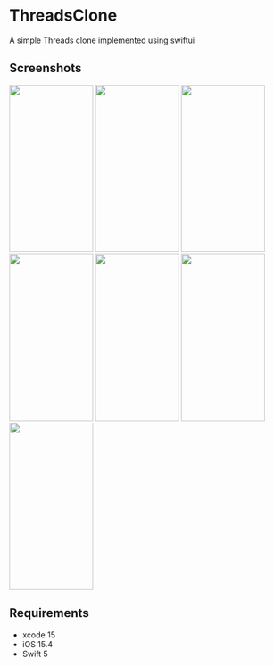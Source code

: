 # ThreadsClone
A simple Threads clone implemented using swiftui
## Screenshots
<Img width="150" height="300" src="https://github.com/omarthamri/ThreadsClone/assets/39087448/69f13587-f320-4281-9cb6-ce11853b53d7"> <Img width="150" height="300" src="https://github.com/omarthamri/ThreadsClone/assets/39087448/b1b3a656-9032-40c3-a9a2-ade842cd98de"> <Img width="150" height="300" src="https://github.com/omarthamri/ThreadsClone/assets/39087448/2311e13a-78d6-40f7-9eb8-5707f8dff152"> <Img width="150" height="300" src="https://github.com/omarthamri/ThreadsClone/assets/39087448/d9ce81ce-2065-47e9-9a7d-a84865cd29fd"> <Img width="150" height="300" src="https://github.com/omarthamri/ThreadsClone/assets/39087448/6b361832-bb9a-4e12-ab1c-a429c27760b9"> <Img width="150" height="300" src="https://github.com/omarthamri/ThreadsClone/assets/39087448/d4f44221-edbb-482c-b89d-9132e10e2362"> <Img width="150" height="300" src="https://github.com/omarthamri/ThreadsClone/assets/39087448/10708673-a700-44b1-a83a-e9f9bc1b833a">

## Requirements
* xcode 15
* iOS 15.4
* Swift 5
